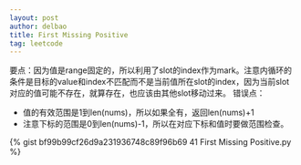 ```yaml
---
layout: post
author: delbao
title: First Missing Positive 
tag: leetcode
---
```


要点：因为值是range固定的，所以利用了slot的index作为mark。注意内循环的条件是目标的value和index不匹配而不是当前值所在slot的index，因为当前slot对应的值可能不存在，就算存在，也应该由其他slot移动过来。
错误点：
 
- 值的有效范围是1到len(nums)，所以如果全有，返回len(nums)+1
- 注意下标的范围是0到len(nums)-1，所以在对应下标和值时要做范围检查。
 
 {% gist bf99b99cf26d9a231936748c89f96b69 41 First Missing Positive.py %}
